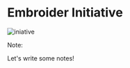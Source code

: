 # Embroider Initiative

![iniative](/initative.png) <!-- .element style="margin-top: 50px;" -->

Note:

Let's write some notes!